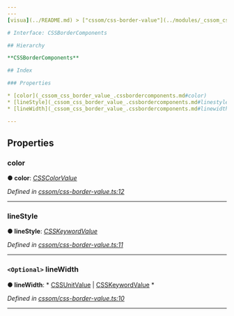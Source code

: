```yaml
---
---
[visua](../README.md) > ["cssom/css-border-value"](../modules/_cssom_css_border_value_.md) > [CSSBorderComponents](../interfaces/_cssom_css_border_value_.cssbordercomponents.md)

# Interface: CSSBorderComponents

## Hierarchy

**CSSBorderComponents**

## Index

### Properties

* [color](_cssom_css_border_value_.cssbordercomponents.md#color)
* [lineStyle](_cssom_css_border_value_.cssbordercomponents.md#linestyle)
* [lineWidth](_cssom_css_border_value_.cssbordercomponents.md#linewidth)

---
```


## Properties

<a id="color"></a>

###  color

**● color**: *[CSSColorValue](../classes/_cssom_css_color_value_.csscolorvalue.md)*

*Defined in [cssom/css-border-value.ts:12](https://github.com/umbopepato/visua/blob/221e6a0/src/cssom/css-border-value.ts#L12)*

___
<a id="linestyle"></a>

###  lineStyle

**● lineStyle**: *[CSSKeywordValue](../classes/_cssom_css_keyword_value_.csskeywordvalue.md)*

*Defined in [cssom/css-border-value.ts:11](https://github.com/umbopepato/visua/blob/221e6a0/src/cssom/css-border-value.ts#L11)*

___
<a id="linewidth"></a>

### `<Optional>` lineWidth

**● lineWidth**: * [CSSUnitValue](../classes/_cssom_css_unit_value_.cssunitvalue.md) &#124; [CSSKeywordValue](../classes/_cssom_css_keyword_value_.csskeywordvalue.md)
*

*Defined in [cssom/css-border-value.ts:10](https://github.com/umbopepato/visua/blob/221e6a0/src/cssom/css-border-value.ts#L10)*

___


